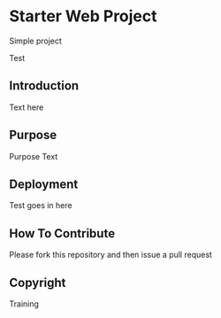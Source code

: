 # Starter Web Project

Simple project

Test

## Introduction

Text here

## Purpose

Purpose Text

## Deployment

Test goes in here

## How To Contribute

Please fork this repository and then issue a pull request

## Copyright

Training

